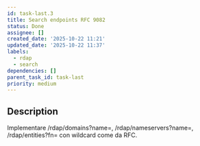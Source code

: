 ```yaml
---
id: task-last.3
title: Search endpoints RFC 9082
status: Done
assignee: []
created_date: '2025-10-22 11:21'
updated_date: '2025-10-22 11:37'
labels:
  - rdap
  - search
dependencies: []
parent_task_id: task-last
priority: medium
---
```


## Description

<!-- SECTION:DESCRIPTION:BEGIN -->
Implementare /rdap/domains?name=, /rdap/nameservers?name=, /rdap/entities?fn= con wildcard come da RFC.
<!-- SECTION:DESCRIPTION:END -->
